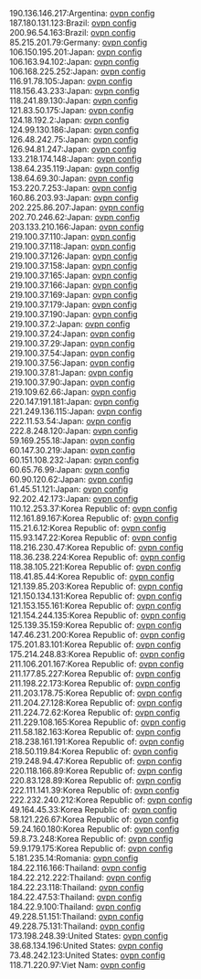 190.136.146.217:Argentina: [ovpn config](vpn/190_136_146_217.ovpn)  
187.180.131.123:Brazil: [ovpn config](vpn/187_180_131_123.ovpn)  
200.96.54.163:Brazil: [ovpn config](vpn/200_96_54_163.ovpn)  
85.215.201.79:Germany: [ovpn config](vpn/85_215_201_79.ovpn)  
106.150.195.201:Japan: [ovpn config](vpn/106_150_195_201.ovpn)  
106.163.94.102:Japan: [ovpn config](vpn/106_163_94_102.ovpn)  
106.168.225.252:Japan: [ovpn config](vpn/106_168_225_252.ovpn)  
116.91.78.105:Japan: [ovpn config](vpn/116_91_78_105.ovpn)  
118.156.43.233:Japan: [ovpn config](vpn/118_156_43_233.ovpn)  
118.241.89.130:Japan: [ovpn config](vpn/118_241_89_130.ovpn)  
121.83.50.175:Japan: [ovpn config](vpn/121_83_50_175.ovpn)  
124.18.192.2:Japan: [ovpn config](vpn/124_18_192_2.ovpn)  
124.99.130.186:Japan: [ovpn config](vpn/124_99_130_186.ovpn)  
126.48.242.75:Japan: [ovpn config](vpn/126_48_242_75.ovpn)  
126.94.81.247:Japan: [ovpn config](vpn/126_94_81_247.ovpn)  
133.218.174.148:Japan: [ovpn config](vpn/133_218_174_148.ovpn)  
138.64.235.119:Japan: [ovpn config](vpn/138_64_235_119.ovpn)  
138.64.69.30:Japan: [ovpn config](vpn/138_64_69_30.ovpn)  
153.220.7.253:Japan: [ovpn config](vpn/153_220_7_253.ovpn)  
160.86.203.93:Japan: [ovpn config](vpn/160_86_203_93.ovpn)  
202.225.86.207:Japan: [ovpn config](vpn/202_225_86_207.ovpn)  
202.70.246.62:Japan: [ovpn config](vpn/202_70_246_62.ovpn)  
203.133.210.166:Japan: [ovpn config](vpn/203_133_210_166.ovpn)  
219.100.37.110:Japan: [ovpn config](vpn/219_100_37_110.ovpn)  
219.100.37.118:Japan: [ovpn config](vpn/219_100_37_118.ovpn)  
219.100.37.126:Japan: [ovpn config](vpn/219_100_37_126.ovpn)  
219.100.37.158:Japan: [ovpn config](vpn/219_100_37_158.ovpn)  
219.100.37.165:Japan: [ovpn config](vpn/219_100_37_165.ovpn)  
219.100.37.166:Japan: [ovpn config](vpn/219_100_37_166.ovpn)  
219.100.37.169:Japan: [ovpn config](vpn/219_100_37_169.ovpn)  
219.100.37.179:Japan: [ovpn config](vpn/219_100_37_179.ovpn)  
219.100.37.190:Japan: [ovpn config](vpn/219_100_37_190.ovpn)  
219.100.37.2:Japan: [ovpn config](vpn/219_100_37_2.ovpn)  
219.100.37.24:Japan: [ovpn config](vpn/219_100_37_24.ovpn)  
219.100.37.29:Japan: [ovpn config](vpn/219_100_37_29.ovpn)  
219.100.37.54:Japan: [ovpn config](vpn/219_100_37_54.ovpn)  
219.100.37.56:Japan: [ovpn config](vpn/219_100_37_56.ovpn)  
219.100.37.81:Japan: [ovpn config](vpn/219_100_37_81.ovpn)  
219.100.37.90:Japan: [ovpn config](vpn/219_100_37_90.ovpn)  
219.109.62.66:Japan: [ovpn config](vpn/219_109_62_66.ovpn)  
220.147.191.181:Japan: [ovpn config](vpn/220_147_191_181.ovpn)  
221.249.136.115:Japan: [ovpn config](vpn/221_249_136_115.ovpn)  
222.11.53.54:Japan: [ovpn config](vpn/222_11_53_54.ovpn)  
222.8.248.120:Japan: [ovpn config](vpn/222_8_248_120.ovpn)  
59.169.255.18:Japan: [ovpn config](vpn/59_169_255_18.ovpn)  
60.147.30.219:Japan: [ovpn config](vpn/60_147_30_219.ovpn)  
60.151.108.232:Japan: [ovpn config](vpn/60_151_108_232.ovpn)  
60.65.76.99:Japan: [ovpn config](vpn/60_65_76_99.ovpn)  
60.90.120.62:Japan: [ovpn config](vpn/60_90_120_62.ovpn)  
61.45.51.121:Japan: [ovpn config](vpn/61_45_51_121.ovpn)  
92.202.42.173:Japan: [ovpn config](vpn/92_202_42_173.ovpn)  
110.12.253.37:Korea Republic of: [ovpn config](vpn/110_12_253_37.ovpn)  
112.161.89.167:Korea Republic of: [ovpn config](vpn/112_161_89_167.ovpn)  
115.21.6.12:Korea Republic of: [ovpn config](vpn/115_21_6_12.ovpn)  
115.93.147.22:Korea Republic of: [ovpn config](vpn/115_93_147_22.ovpn)  
118.216.230.47:Korea Republic of: [ovpn config](vpn/118_216_230_47.ovpn)  
118.36.238.224:Korea Republic of: [ovpn config](vpn/118_36_238_224.ovpn)  
118.38.105.221:Korea Republic of: [ovpn config](vpn/118_38_105_221.ovpn)  
118.41.85.44:Korea Republic of: [ovpn config](vpn/118_41_85_44.ovpn)  
121.139.85.203:Korea Republic of: [ovpn config](vpn/121_139_85_203.ovpn)  
121.150.134.131:Korea Republic of: [ovpn config](vpn/121_150_134_131.ovpn)  
121.153.155.161:Korea Republic of: [ovpn config](vpn/121_153_155_161.ovpn)  
121.154.244.135:Korea Republic of: [ovpn config](vpn/121_154_244_135.ovpn)  
125.139.35.159:Korea Republic of: [ovpn config](vpn/125_139_35_159.ovpn)  
147.46.231.200:Korea Republic of: [ovpn config](vpn/147_46_231_200.ovpn)  
175.201.83.101:Korea Republic of: [ovpn config](vpn/175_201_83_101.ovpn)  
175.214.248.83:Korea Republic of: [ovpn config](vpn/175_214_248_83.ovpn)  
211.106.201.167:Korea Republic of: [ovpn config](vpn/211_106_201_167.ovpn)  
211.177.85.227:Korea Republic of: [ovpn config](vpn/211_177_85_227.ovpn)  
211.198.22.173:Korea Republic of: [ovpn config](vpn/211_198_22_173.ovpn)  
211.203.178.75:Korea Republic of: [ovpn config](vpn/211_203_178_75.ovpn)  
211.204.27.128:Korea Republic of: [ovpn config](vpn/211_204_27_128.ovpn)  
211.224.72.62:Korea Republic of: [ovpn config](vpn/211_224_72_62.ovpn)  
211.229.108.165:Korea Republic of: [ovpn config](vpn/211_229_108_165.ovpn)  
211.58.182.163:Korea Republic of: [ovpn config](vpn/211_58_182_163.ovpn)  
218.238.161.191:Korea Republic of: [ovpn config](vpn/218_238_161_191.ovpn)  
218.50.119.84:Korea Republic of: [ovpn config](vpn/218_50_119_84.ovpn)  
219.248.94.47:Korea Republic of: [ovpn config](vpn/219_248_94_47.ovpn)  
220.118.166.89:Korea Republic of: [ovpn config](vpn/220_118_166_89.ovpn)  
220.83.128.89:Korea Republic of: [ovpn config](vpn/220_83_128_89.ovpn)  
222.111.141.39:Korea Republic of: [ovpn config](vpn/222_111_141_39.ovpn)  
222.232.240.212:Korea Republic of: [ovpn config](vpn/222_232_240_212.ovpn)  
49.164.45.33:Korea Republic of: [ovpn config](vpn/49_164_45_33.ovpn)  
58.121.226.67:Korea Republic of: [ovpn config](vpn/58_121_226_67.ovpn)  
59.24.160.180:Korea Republic of: [ovpn config](vpn/59_24_160_180.ovpn)  
59.8.73.248:Korea Republic of: [ovpn config](vpn/59_8_73_248.ovpn)  
59.9.179.175:Korea Republic of: [ovpn config](vpn/59_9_179_175.ovpn)  
5.181.235.14:Romania: [ovpn config](vpn/5_181_235_14.ovpn)  
184.22.116.166:Thailand: [ovpn config](vpn/184_22_116_166.ovpn)  
184.22.212.222:Thailand: [ovpn config](vpn/184_22_212_222.ovpn)  
184.22.23.118:Thailand: [ovpn config](vpn/184_22_23_118.ovpn)  
184.22.47.53:Thailand: [ovpn config](vpn/184_22_47_53.ovpn)  
184.22.9.100:Thailand: [ovpn config](vpn/184_22_9_100.ovpn)  
49.228.51.151:Thailand: [ovpn config](vpn/49_228_51_151.ovpn)  
49.228.75.131:Thailand: [ovpn config](vpn/49_228_75_131.ovpn)  
173.198.248.39:United States: [ovpn config](vpn/173_198_248_39.ovpn)  
38.68.134.196:United States: [ovpn config](vpn/38_68_134_196.ovpn)  
73.48.242.123:United States: [ovpn config](vpn/73_48_242_123.ovpn)  
118.71.220.97:Viet Nam: [ovpn config](vpn/118_71_220_97.ovpn)  
